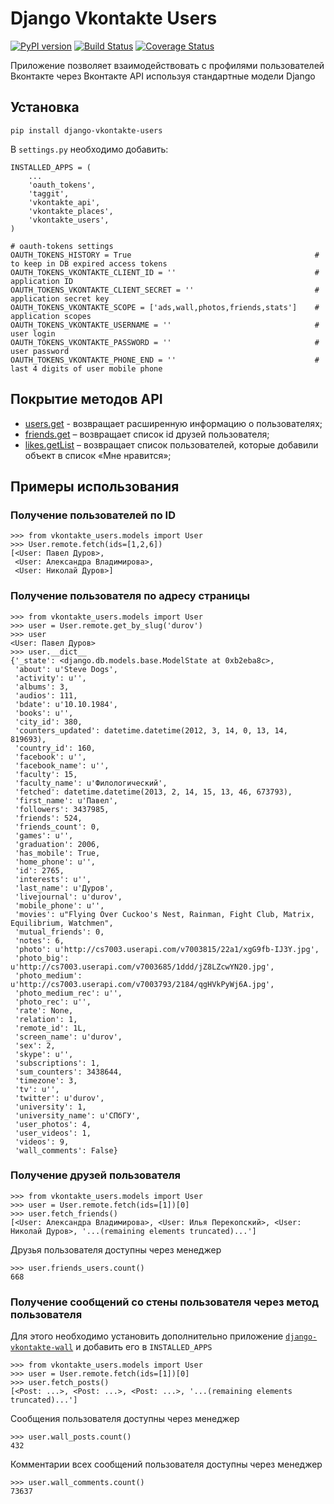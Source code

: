 Django Vkontakte Users
======================

[![PyPI version](https://badge.fury.io/py/django-vkontakte-users.png)](http://badge.fury.io/py/django-vkontakte-users) [![Build Status](https://travis-ci.org/ramusus/django-vkontakte-users.png?branch=master)](https://travis-ci.org/ramusus/django-vkontakte-users) [![Coverage Status](https://coveralls.io/repos/ramusus/django-vkontakte-users/badge.png?branch=master)](https://coveralls.io/r/ramusus/django-vkontakte-users)

Приложение позволяет взаимодействовать с профилями пользователей Вконтакте через Вконтакте API используя стандартные модели Django

Установка
---------

    pip install django-vkontakte-users

В `settings.py` необходимо добавить:

    INSTALLED_APPS = (
        ...
        'oauth_tokens',
        'taggit',
        'vkontakte_api',
        'vkontakte_places',
        'vkontakte_users',
    )

    # oauth-tokens settings
    OAUTH_TOKENS_HISTORY = True                                         # to keep in DB expired access tokens
    OAUTH_TOKENS_VKONTAKTE_CLIENT_ID = ''                               # application ID
    OAUTH_TOKENS_VKONTAKTE_CLIENT_SECRET = ''                           # application secret key
    OAUTH_TOKENS_VKONTAKTE_SCOPE = ['ads,wall,photos,friends,stats']    # application scopes
    OAUTH_TOKENS_VKONTAKTE_USERNAME = ''                                # user login
    OAUTH_TOKENS_VKONTAKTE_PASSWORD = ''                                # user password
    OAUTH_TOKENS_VKONTAKTE_PHONE_END = ''                               # last 4 digits of user mobile phone

Покрытие методов API
--------------------

* [users.get](http://vk.com/dev/users.get) - возвращает расширенную информацию о пользователях;
* [friends.get](http://vk.com/dev/friends.get) – возвращает список id друзей пользователя;
* [likes.getList](http://vk.com/dev/likes.getList) – возвращает список пользователей, которые добавили объект в список «Мне нравится»;

Примеры использования
---------------------

### Получение пользователей по ID

    >>> from vkontakte_users.models import User
    >>> User.remote.fetch(ids=[1,2,6])
    [<User: Павел Дуров>,
     <User: Александра Владимирова>,
     <User: Николай Дуров>]

### Получение пользователя по адресу страницы

    >>> from vkontakte_users.models import User
    >>> user = User.remote.get_by_slug('durov')
    >>> user
    <User: Павел Дуров>
    >>> user.__dict__
    {'_state': <django.db.models.base.ModelState at 0xb2eba8c>,
     'about': u'Steve Dogs',
     'activity': u'',
     'albums': 3,
     'audios': 111,
     'bdate': u'10.10.1984',
     'books': u'',
     'city_id': 380,
     'counters_updated': datetime.datetime(2012, 3, 14, 0, 13, 14, 819693),
     'country_id': 160,
     'facebook': u'',
     'facebook_name': u'',
     'faculty': 15,
     'faculty_name': u'Филологический',
     'fetched': datetime.datetime(2013, 2, 14, 15, 13, 46, 673793),
     'first_name': u'Павел',
     'followers': 3437985,
     'friends': 524,
     'friends_count': 0,
     'games': u'',
     'graduation': 2006,
     'has_mobile': True,
     'home_phone': u'',
     'id': 2765,
     'interests': u'',
     'last_name': u'Дуров',
     'livejournal': u'durov',
     'mobile_phone': u'',
     'movies': u"Flying Over Cuckoo's Nest, Rainman, Fight Club, Matrix, Equilibrium, Watchmen",
     'mutual_friends': 0,
     'notes': 6,
     'photo': u'http://cs7003.userapi.com/v7003815/22a1/xgG9fb-IJ3Y.jpg',
     'photo_big': u'http://cs7003.userapi.com/v7003685/1ddd/jZ8LZcwYN20.jpg',
     'photo_medium': u'http://cs7003.userapi.com/v7003793/2184/qgHVkPyWj6A.jpg',
     'photo_medium_rec': u'',
     'photo_rec': u'',
     'rate': None,
     'relation': 1,
     'remote_id': 1L,
     'screen_name': u'durov',
     'sex': 2,
     'skype': u'',
     'subscriptions': 1,
     'sum_counters': 3438644,
     'timezone': 3,
     'tv': u'',
     'twitter': u'durov',
     'university': 1,
     'university_name': u'СПбГУ',
     'user_photos': 4,
     'user_videos': 1,
     'videos': 9,
     'wall_comments': False}

### Получение друзей пользователя

    >>> from vkontakte_users.models import User
    >>> user = User.remote.fetch(ids=[1])[0]
    >>> user.fetch_friends()
    [<User: Александра Владимирова>, <User: Илья Перекопский>, <User: Николай Дуров>, '...(remaining elements truncated)...']

Друзья пользователя доступны через менеджер

    >>> user.friends_users.count()
    668

### Получение сообщений со стены пользователя через метод пользователя

Для этого необходимо установить дополнительно приложение
[`django-vkontakte-wall`](http://github.com/ramusus/django-vkontakte-wall/) и добавить его в `INSTALLED_APPS`

    >>> from vkontakte_users.models import User
    >>> user = User.remote.fetch(ids=[1])[0]
    >>> user.fetch_posts()
    [<Post: ...>, <Post: ...>, <Post: ...>, '...(remaining elements truncated)...']

Сообщения пользователя доступны через менеджер

    >>> user.wall_posts.count()
    432

Комментарии всех сообщений пользователя доступны через менеджер

    >>> user.wall_comments.count()
    73637